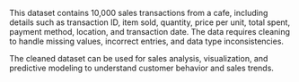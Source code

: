 This dataset contains 10,000 sales transactions from a cafe, including details such as transaction ID, item sold, quantity, price per unit, total spent, payment method, location, and transaction date. The data requires cleaning to handle missing values, incorrect entries, and data type inconsistencies.

The cleaned dataset can be used for sales analysis, visualization, and predictive modeling to understand customer behavior and sales trends.


